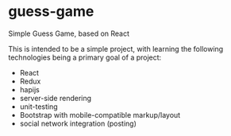# guess-game
Simple Guess Game, based on React

This is intended to be a simple project, with learning the following technologies being a primary goal of a project: 
- React
- Redux
- hapijs
- server-side rendering
- unit-testing
- Bootstrap with mobile-compatible markup/layout
- social network integration (posting)
